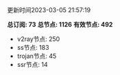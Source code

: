 更新时间2023-03-05 21:57:19

**总订阅: 73**
**总节点: 1126**
**有效节点: 492**
- v2ray节点: 250
- ss节点: 183
- trojan节点: 45
- ssr节点: 14

